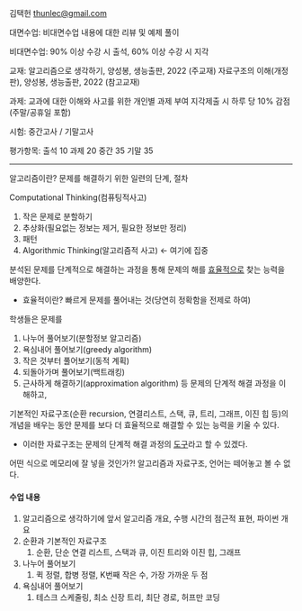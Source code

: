 
김택헌 thunlec@gmail.com

대면수업:
비대면수업 내용에 대한 리뷰 및 예제 풀이

비대면수업:
90% 이상 수강 시 출석, 60% 이상 수강 시 지각

교재:
알고리즘으로 생각하기, 양성봉, 생능출판, 2022 (주교재)
자료구조의 이해(개정판), 양성봉, 생능출판, 2022 (참고교재)

과제:
교과에 대한 이해와 사고를 위한 개인별 과제 부여
지각제출 시 하루 당 10% 감점(주말/공휴일 포함)

시험:
중간고사 / 기말고사

평가항목:
출석 10 과제 20 중간 35 기말 35

---
알고리즘이란? 문제를 해결하기 위한 일련의 단계, 절차

Computational Thinking(컴퓨팅적사고)
1. 작은 문제로 분할하기
2. 추상화(필요없는 정보는 제거, 필요한 정보만 정리)
3. 패턴
4. Algorithmic Thinking(알고리즘적 사고) <- 여기에 집중

분석된 문제를 단계적으로 해결하는 과정을 통해 문제의 해를 <u>효율적으로</u> 찾는 능력을 배양한다.
* 효율적이란? 빠르게 문제를 풀어내는 것(당연히 정확함을 전제로 하여)

학생들은 문제를
1. 나누어 풀어보기(분할정보 알고리즘)
2. 욕심내어 풀어보기(greedy algorithm)
3. 작은 것부터 풀어보기(동적 계획)
4. 되돌아가며 풀어보기(백트래킹)
5. 근사하게 해결하기(approximation algorithm)
등 문제의 단계적 해결 과정을 이해하고,

기본적인 자료구조(순환 recursion, 연결리스트, 스택, 큐, 트리, 그래프, 이진 힙 등)의 개념을 배우는 동안 문제를 보다 더 효율적으로 해결할 수 있는 능력을 키울 수 있다.
* 이러한 자료구조는 문제의 단계적 해결 과정의 <u>도구</u>라고 할 수 있겠다. 

어떤 식으로 메모리에 잘 넣을 것인가?!
알고리즘과 자료구조, 언어는 떼어놓고 볼 수 없다.


#### 수업 내용
1. 알고리즘으로 생각하기에 앞서
	알고리즘 개요, 수행 시간의 점근적 표현, 파이썬 개요
2. 순환과 기본적인 자료구조
	1. 순환, 단순 연결 리스트, 스택과 큐, 이진 트리와 이진 힙, 그래프
3. 나누어 풀어보기
	1. 퀵 정렬, 합병 정렬, K번째 작은 수, 가장 가까운 두 점
4. 욕심내어 풀어보기
	1. 테스크 스케줄링, 최소 신장 트리, 최단 경로, 허프만 코딩


